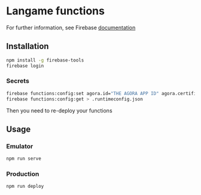 # Langame functions

For further information, see Firebase [documentation](https://firebase.google.com/docs/functions)

## Installation

```bash
npm install -g firebase-tools
firebase login
```

### Secrets

```bash
firebase functions:config:set agora.id="THE AGORA APP ID" agora.certificate="THE AGORA CERTIFICATE"
firebase functions:config:get > .runtimeconfig.json
```

Then you need to re-deploy your functions

## Usage

### Emulator

```bash
npm run serve
```

### Production

```bash
npm run deploy
```
